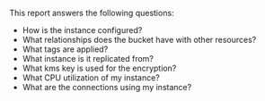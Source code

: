 This report answers the following questions:

- How is the instance configured?
- What relationships does the bucket have with other resources?
- What tags are applied?
- What instance is it replicated from?
- What kms key is used for the encryption?
- What CPU utilization of my instance?
- What are the connections using my instance?
